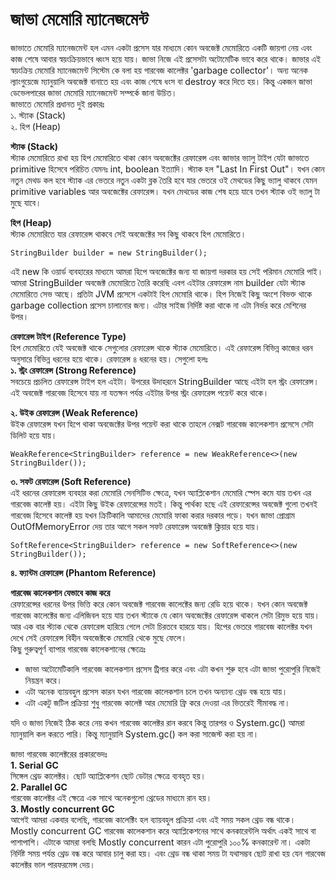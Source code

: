# জাভা মেমোরি ম্যানেজমেন্ট          
জাভাতে মেমোরি ম্যানেজমেন্ট হল এমন একটা প্রসেস যার মাধ্যমে কোন অবজেক্ট  মেমোরিতে একটি জায়গা নেয় এবং কাজ শেষে আবার স্বয়ংক্রিয়ভাবে ধ্বংস হয়ে যায়। জাভা নিজে এই প্রসেসটা অটোমেটিক ভাবে করে থাকে। জাভার এই স্বয়ংক্রিয় মেমোরি ম্যানেজমেন্ট সিস্টেম কে বলা হয়  গারবেজ কালেক্টর 'garbage collector'।  অন্য অনেক ল্যাংগুয়েজে ম্যানুয়ালি অবজেক্ট বানাতে হয় এবং কাজ শেষে ধংস বা destroy করে দিতে হয়। কিন্তু একজন জাভা ডেভেলপারের জাভা মেমোরি ম্যানেজমেন্ট সম্পর্কে জানা উচিত।  
জাভাতে মেমোরি প্রধানত দুই প্রকারঃ      
১. স্ট্যাক (Stack)    
২. হিপ (Heap)    

**স্ট্যাক (Stack)**       
স্ট্যাক মেমোরিতে রাখা হয় হিপ মেমোরিতে থাকা কোন অবজেক্টের রেফারেন্স এবং জাভার ভ্যালু টাইপ যেটা জাভাতে primitive হিসেবে পরিচিত যেমনঃ int, boolean ইত্যাদি। স্ট্যাক হল "Last In First Out"। যখন কোন নতুন মেথড কল হবে স্ট্যাক এর ভেতরে নতুন একটা ব্লক তৈরি হবে যার ভেতরে ওই মেথডের কিছু ভ্যালু থাকবে যেমন primitive variables আর অবজেক্টের রেফারেন্স। যখন মেথডের কাজ শেষ হয়ে যাবে তখন স্ট্যাক ওই ভ্যালু টা মুছে যাবে। 

**হিপ (Heap)**    
স্ট্যাক মেমোরিতে যার রেফারেন্স থাকবে সেই অবজেক্টের সব কিছু থাকবে হিপ মেমোরিতে।   
```
StringBuilder builder = new StringBuilder();
```              
এই new কি ওয়ার্ড ব্যবহারের মাধ্যমে আমরা হিপে অবজেক্টের জন্য যা জায়গা দরকার হয় সেই পরিমান মেমোরি পাই। আমরা StringBuilder অবজেক্ট মেমোরিতে তৈরি করেছি এবগ এইটার রেফারেন্স নাম builder যেটা স্ট্যাক মেমোরিতে সেভ আছে।  প্রতিটা JVM প্রসেসে একটাই হিপ মেমোরি থাকে। হিপ নিজেই কিছু অংশে বিভক্ত থাকে garbage collection প্রসেস চালানোর জন্য। এটার সাইজ নির্দিষ্ট করা থাকে না এটা নির্ভর করে মেশিনের উপর। 


**রেফারেন্স টাইপ (Reference Type)**   
হিপ মেমোরিতে যেই অবজেক্ট থাকে সেগুলোর রেফারেন্স থাকে স্ট্যাক মেমোরিতে। এই রেফারেন্স বিভিন্ন কাজের ধরন অনুসারে বিভিন্ন ধরনের হয়ে থাকে। রেফারেন্স ৪ ধরনের হয়। সেগুলো হলঃ         
**১. স্ট্রং রেফারেন্স (Strong Reference)**       
সবচেয়ে প্রচলিত রেফারেন্স টাইপ হল এইটা। উপরের উদাহরনে  StringBuilder আছে এইটা হল স্ট্রং রেফারেন্স। এই অবজেক্ট গারবেজ হিসেবে যায় না যতক্ষন পর্যন্ত এইটার উপর স্ট্রং রেফারেন্স পয়েন্ট করে থাকে।       

**২. উইক রেফারেন্স (Weak Reference)**      
উইক রেফারেন্স যখন হিপে থাকা অবজেক্টের উপর পয়েন্ট করা থাকে তাহলে নেক্সট গারবেজ কালেকশান প্রসেসে সেটা ডিলিট হয়ে যায়।       
```
WeakReference<StringBuilder> reference = new WeakReference<>(new StringBuilder());
```

**৩. সফট রেফারেন্স (Soft Reference)**      
এই ধরনের রেফারেন্স ব্যবহার করা মেমোরি সেনসিটিভ ক্ষেত্রে, যখন অ্যাপ্লিকেশান মেমোরি স্পেস কমে যায় তখন এর গারবেজ কালেক্ট হয়। এইটা কিছু উইক রেফারেন্সের মতই। কিন্তু পার্থক্য হছে এই রেফারেন্সের অবজেক্ট গুলো তখনই গারবেজ হিসেবে কালেক্ট হয় যখন ক্রিটিকালি আমাদের মেমোরি ফাকা করার দরকার পড়ে। যখন জাভা প্রোগ্রাম OutOfMemoryError দেয় তার আগে সকল সফট রেফারেন্স অবজেক্ট ক্লিয়ার হয়ে যায়।     
```
SoftReference<StringBuilder> reference = new SoftReference<>(new StringBuilder());
```

**৪. ফ্যান্টম রেফারেন্স (Phantom Reference)**    


**গারবেজ কালেকশান যেভাবে কাজ করে**       
রেফারেন্সের ধরনের উপর ভিত্তি করে কোন অবজেক্ট গারবেজ কালেক্টের জন্য রেডি হয়ে থাকে। যখন কোন অবজেক্ট গারবেজ কালেক্টের জন্য এলিজিবল হয়ে যায় তখন স্ট্যাকে যে কোন অবজেক্টের রেফারেন্স থাকলে সেটা রিমুভ হয়ে যায়। আর এক বার স্ট্যাক থেকে রেফারেন্স হারিয়ে গেলে সেটা চিরতবে হারয়ে যায়। হিপের ভেতরে গারবেজ কালেক্টর যখন দেখে সেই রেফারেন্স বিহীন অবজেক্টকে মেমোরি থেকে মুছে ফেলে।             
কিছু গুরুত্বপূর্ণ ব্যাপার গারবেজ কালেকশানের ক্ষেত্রেঃ      
* জাভা অটোমেটিকালি গারবেজ কালেকশান প্রসেস ট্রিগার করে এবং এটা কখন শুরু হবে এটা জাভা পুরোপুরি নিজেই নিয়ন্ত্রন করে।   
* এটা অনেক ব্যায়বহুল প্রসেস কারন যখন গারবেজ কালেকশান চলে তখন অন্যান্য থ্রেড বন্ধ হয়ে যায়।  
* এটা একটু জটিল প্রক্রিয়া শুধু গারবেজ কালেক্ট আর মেমোরি ফ্রি করে দেওয়া এর ভিতরেই সীমাবদ্ধ না।      

যদি ও জাভা নিজেই ঠিক করে নেয় কখন গারবেজ কালেক্টর রান করবে কিন্তু তারপর ও System.gc() আমরা ম্যানুয়ালি কল করতে পারি। কিন্তু ম্যানুয়ালি System.gc() কল করা সাজেস্ট করা হয় না।     

জাভা গারবেজ কালেক্টরের প্রকারভেদঃ     
**1. Serial GC**    
সিঙ্গেল থ্রেড কালেক্টর। ছোট অ্যাপ্লিকেশন ছোট ডেটার ক্ষেত্রে ব্যবহৃত হয়।          
**2. Parallel GC**     
গারবেজ কালেক্টর এই ক্ষেত্রে এক সাথে অনেকগুলো থ্রেডের মাধ্যমে রান হয়।     
**3. Mostly concurrent GC**     
আগেই আমরা একবার বলেছি, গারবেজ কালেক্টিং হল ব্যায়বহুল প্রক্রিয়া এবং এই সময় সকল থ্রেড বন্ধ থাকে। Mostly concurrent GC গারবেজ কালেকশান করে অ্যাপ্লিকেশনের সাথে কনকারেন্টলি অর্থাৎ একই সাথে বা পাশাপাশি। এটাকে আমরা বলছি Mostly concurrent কারন এটা পুরোপুরি ১০০% কনকারেন্ট না। একটা নির্দিষ্ট সময় পর্যন্ত থ্রেড বন্ধ করে আবার চালু করা হয়। এবং থ্রেড বন্ধ থাকা সময় টা যথাসম্ভব ছোট রাখা হয় যেন গারবেজ কালেক্টর ভাল পারফরমেন্স দেয়।  


